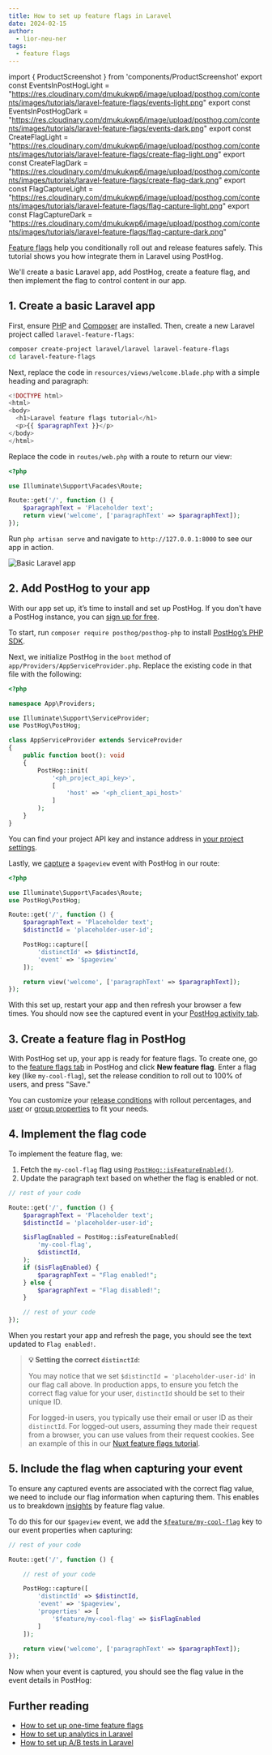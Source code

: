 ```yaml
---
title: How to set up feature flags in Laravel
date: 2024-02-15
author:
  - lior-neu-ner
tags:
  - feature flags
---
```


import { ProductScreenshot } from 'components/ProductScreenshot'
export const EventsInPostHogLight = "https://res.cloudinary.com/dmukukwp6/image/upload/posthog.com/contents/images/tutorials/laravel-feature-flags/events-light.png"
export const EventsInPostHogDark = "https://res.cloudinary.com/dmukukwp6/image/upload/posthog.com/contents/images/tutorials/laravel-feature-flags/events-dark.png"
export const CreateFlagLight = "https://res.cloudinary.com/dmukukwp6/image/upload/posthog.com/contents/images/tutorials/laravel-feature-flags/create-flag-light.png"
export const CreateFlagDark = "https://res.cloudinary.com/dmukukwp6/image/upload/posthog.com/contents/images/tutorials/laravel-feature-flags/create-flag-dark.png"
export const FlagCaptureLight = "https://res.cloudinary.com/dmukukwp6/image/upload/posthog.com/contents/images/tutorials/laravel-feature-flags/flag-capture-light.png"
export const FlagCaptureDark = "https://res.cloudinary.com/dmukukwp6/image/upload/posthog.com/contents/images/tutorials/laravel-feature-flags/flag-capture-dark.png"

[Feature flags](/feature-flags) help you conditionally roll out and release features safely. This tutorial shows you how integrate them in Laravel using PostHog. 

We'll create a basic Laravel app, add PostHog, create a feature flag, and then implement the flag to control content in our app.

## 1. Create a basic Laravel app

First, ensure [PHP](https://www.php.net/manual/en/install.php) and [Composer](https://getcomposer.org/) are installed. Then, create a new Laravel project called `laravel-feature-flags`:

```bash
composer create-project laravel/laravel laravel-feature-flags
cd laravel-feature-flags
```

Next, replace the code in `resources/views/welcome.blade.php` with a simple heading and paragraph:

```php file=resources/views/welcome.blade.php
<!DOCTYPE html>
<html>
<body>
  <h1>Laravel feature flags tutorial</h1>
  <p>{{ $paragraphText }}</p>
</body>
</html>
```

Replace the code in `routes/web.php` with a route to return our view:

```php file=routes/web.php
<?php

use Illuminate\Support\Facades\Route;

Route::get('/', function () {
    $paragraphText = 'Placeholder text';
    return view('welcome', ['paragraphText' => $paragraphText]);
});
```

Run `php artisan serve` and navigate to `http://127.0.0.1:8000` to see our app in action.

![Basic Laravel app](https://res.cloudinary.com/dmukukwp6/image/upload/v1710055416/posthog.com/contents/images/tutorials/laravel-feature-flags/basic-app.png)

## 2. Add PostHog to your app

With our app set up, it’s time to install and set up PostHog. If you don't have a PostHog instance, you can [sign up for free](https://us.posthog.com/signup).

To start, run `composer require posthog/posthog-php` to install [PostHog’s PHP SDK](/docs/libraries/php).

Next, we initialize PostHog in the `boot` method of `app/Providers/AppServiceProvider.php`. Replace the existing code in that file with the following:

```php file=app/Providers/AppServiceProvider.php
<?php

namespace App\Providers;

use Illuminate\Support\ServiceProvider;
use PostHog\PostHog;

class AppServiceProvider extends ServiceProvider
{
    public function boot(): void
    {
        PostHog::init(
            '<ph_project_api_key>',
            [
                'host' => '<ph_client_api_host>'
            ]
        );
    }
}
```

You can find your project API key and instance address in [your project settings](https://us.posthog.com/project/settings). 

Lastly, we [capture](/docs/product-analytics/capture-events) a `$pageview` event with PostHog in our route: 

```php file=routes/web.php
<?php

use Illuminate\Support\Facades\Route;
use PostHog\PostHog;

Route::get('/', function () {
    $paragraphText = 'Placeholder text';
    $distinctId = 'placeholder-user-id'; 

    PostHog::capture([
        'distinctId' => $distinctId,
        'event' => '$pageview'
    ]);

    return view('welcome', ['paragraphText' => $paragraphText]);
});
```

With this set up, restart your app and then refresh your browser a few times. You should now see the captured event in your [PostHog activity tab](https://us.posthog.com/events).

<ProductScreenshot
  imageLight={EventsInPostHogLight} 
  imageDark={EventsInPostHogDark} 
  alt="Events captured in PostHog" 
  classes="rounded"
/>

## 3. Create a feature flag in PostHog

With PostHog set up, your app is ready for feature flags. To create one, go to the [feature flags tab](https://us.posthog.com/feature_flags) in PostHog and click **New feature flag**. Enter a flag key (like `my-cool-flag`), set the release condition to roll out to 100% of users, and press "Save."

<ProductScreenshot
  imageLight={CreateFlagLight} 
  imageDark={CreateFlagDark} 
  alt="Feature flag created in PostHog" 
  classes="rounded"
/>

You can customize your [release conditions](/docs/feature-flags/creating-feature-flags#release-conditions) with rollout percentages, and [user](/docs/product-analytics/person-properties) or [group properties](/docs/product-analytics/group-analytics) to fit your needs.

## 4. Implement the flag code

To implement the feature flag, we: 

1. Fetch the `my-cool-flag` flag using [`PostHog::isFeatureEnabled()`](/docs/libraries/php#feature-flags). 
2. Update the paragraph text based on whether the flag is enabled or not.

```php file=routes/web.php
// rest of your code

Route::get('/', function () {
    $paragraphText = 'Placeholder text';
    $distinctId = 'placeholder-user-id'; 

    $isFlagEnabled = PostHog::isFeatureEnabled(
        'my-cool-flag',
        $distinctId,
    );
    if ($isFlagEnabled) {
        $paragraphText = "Flag enabled!";
    } else {
        $paragraphText = "Flag disabled!";
    }

    // rest of your code
});
```

When you restart your app and refresh the page, you should see the text updated to `Flag enabled!`. 

> **💡 Setting the correct `distinctId`:**
> 
> You may notice that we set `$distinctId = 'placeholder-user-id'` in our flag call above. In production apps, to ensure you fetch the correct flag value for your user, `distinctId` should be set to their unique ID. 
> 
> For logged-in users, you typically use their email or user ID as their `distinctId`. For logged-out users, assuming they made their request from a browser, you can use values from their request cookies. See an example of this in our [Nuxt feature flags tutorial](/tutorials/nuxt-feature-flags#setting-the-correct-distinctid).

## 5. Include the flag when capturing your event

To ensure any captured events are associated with the correct flag value, we need to include our flag information when capturing them. This enables us to breakdown [insights](/docs/product-analytics/insights) by feature flag value.

To do this for our `$pageview` event, we add the [`$feature/my-cool-flag`](/docs/libraries/php#step-2-include-feature-flag-information-when-capturing-events) key to our event properties when capturing:

```php file=routes/web.php
// rest of your code

Route::get('/', function () {

    // rest of your code

    PostHog::capture([
        'distinctId' => $distinctId,
        'event' => '$pageview',
        'properties' => [
            '$feature/my-cool-flag' => $isFlagEnabled
        ]
    ]);

    return view('welcome', ['paragraphText' => $paragraphText]);
});
```

Now when your event is captured, you should see the flag value in the event details in PostHog:

<ProductScreenshot
  imageLight={FlagCaptureLight} 
  imageDark={FlagCaptureDark} 
  alt="Flag details in event in PostHog" 
  classes="rounded"
/>

## Further reading

- [How to set up one-time feature flags](/tutorials/one-time-feature-flags)
- [How to set up analytics in Laravel](/tutorials/laravel-analytics)
- [How to set up A/B tests in Laravel](/tutorials/laravel-ab-tests)

<NewsletterForm />